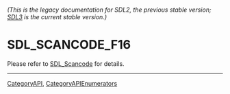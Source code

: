 ###### (This is the legacy documentation for SDL2, the previous stable version; [SDL3](https://wiki.libsdl.org/SDL3/) is the current stable version.)
# SDL_SCANCODE_F16

Please refer to [SDL_Scancode](SDL_Scancode) for details.

----
[CategoryAPI](CategoryAPI), [CategoryAPIEnumerators](CategoryAPIEnumerators)

